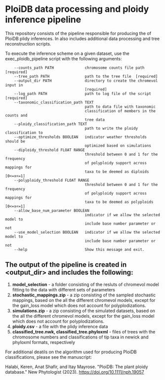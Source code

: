 # PloiDB data processing and ploidy inference pipeline

This repository consists of the pipeline responsible for producing the of PloiDB plidy inferences. In also includes additional data processing and tree reconstruction scripts.

To execute the inference scheme on a given dataset, use the exec_ploidb_pipeline script with the following arguments:

```
    --counts_path PATH              chromosome counts file path  [required]
    --tree_path PATH                path to the tree file  [required]
    --output_dir PATH               directory to create the chromevol input in
                                    [required]
    --log_path PATH                 path to log file of the script  [required]
    --taxonomic_classification_path TEXT
                                    path to data file with taxonomic
                                    classification of members in the counts and
                                    tree data
    --ploidy_classification_path TEXT
                                    path to write the ploidy classification to
    --optimize_thresholds BOOLEAN   indicator weather thresholds should be
                                    optimized based on simulations
    --diploidy_threshold FLOAT RANGE
                                    threshold between 0 and 1 for the frequency
                                    of polyploidy support across mappings for
                                    taxa to be deemed as diploids  [0<=x<=1]
    --polyploidy_threshold FLOAT RANGE
                                    threshold between 0 and 1 for the frequency
                                    of polyploidy support across mappings for
                                    taxa to be deemed as polyploids  [0<=x<=1]
    --allow_base_num_parameter BOOLEAN
                                    indicator if we allow the selected model to
                                    include base number parameter or not
    --use_model_selection BOOLEAN   indicator if we allow the selected model to
                                    include base number parameter or not
    --help                          Show this message and exit.
```

 ## The output of the pipeline is created in <output_dir> and includes the following:
  1. **model_selection** - a folder consisting of the resluts of chromevol model fitting to the data with different sets of parameters
  2. **stochastic_mappings.zip** - a zip consisting of the sampled stochastic mappings, based on the all the different chromevol models, except for the gain_loss model which does not account for polyplodizations.
  3. **simulations.zip** - a zip consisting of the simulated datasets, based on the all the different chromevol models, except for the gain_loss model which does not account for polyplodizations.
  4. **ploidy.csv** - a file with the plidy inference data
  5. **classified_tree.nwk, classified_tree.phyloxml** - files of trees with the chromosome numbers and classifications of tip taxa in newick and phyloxml formats, respectively

For additional deatils on the algorithm used for producing PloiDB classifications, please see the manuscript:

Halabi, Keren, Anat Shafir, and Itay Mayrose. "PloiDB: The plant ploidy database." New Phytologist (2023).‏ <https://doi.org/10.1111/nph.19057>
